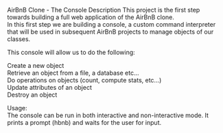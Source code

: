 AirBnB Clone - The Console
Description
This project is the first step towards building a full web application of the AirBnB clone.
<br /> In this first step we are building a console, a custom command interpreter that will be used in subsequent AirBnB projects to manage objects of our classes.

This console will allow us to do the following: <br />

Create a new object <br />
Retrieve an object from a file, a database etc… <br />
Do operations on objects (count, compute stats, etc…) <br />
Update attributes of an object <br />
Destroy an object

Usage: <br />
The console can be run in both interactive and non-interactive mode.
It prints a prompt (hbnb) and waits for the user for input.
